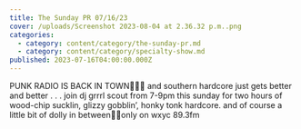 ```yaml
---
title: The Sunday PR 07/16/23
cover: /uploads/Screenshot 2023-08-04 at 2.36.32 p.m..png
categories:
  - category: content/category/the-sunday-pr.md
  - category: content/category/specialty-show.md
published: 2023-07-16T04:00:00.000Z
---
```


PUNK RADIO IS BACK IN TOWN💪🤼‍♂️
and southern hardcore just gets better and better . . . join dj grrrl scout from 7-9pm this sunday for two hours of wood-chip sucklin, glizzy gobblin’, honky tonk hardcore. and of course a little bit of dolly in between💌💌only on wxyc 89.3fm
